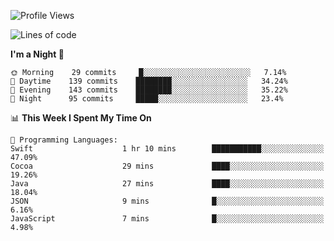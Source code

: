<!--START_SECTION:waka-->
![Profile Views](http://img.shields.io/badge/Profile%20Views-0-blue)

![Lines of code](https://img.shields.io/badge/From%20Hello%20World%20I%27ve%20Written-150955%20lines%20of%20code-blue)

**I'm a Night 🦉** 

```text
🌞 Morning    29 commits     █░░░░░░░░░░░░░░░░░░░░░░░░   7.14% 
🌆 Daytime    139 commits    ████████░░░░░░░░░░░░░░░░░   34.24% 
🌃 Evening    143 commits    ████████░░░░░░░░░░░░░░░░░   35.22% 
🌙 Night      95 commits     █████░░░░░░░░░░░░░░░░░░░░   23.4%

```


📊 **This Week I Spent My Time On** 

```text
💬 Programming Languages: 
Swift                    1 hr 10 mins        ███████████░░░░░░░░░░░░░░   47.09% 
Cocoa                    29 mins             ████░░░░░░░░░░░░░░░░░░░░░   19.26% 
Java                     27 mins             ████░░░░░░░░░░░░░░░░░░░░░   18.04% 
JSON                     9 mins              █░░░░░░░░░░░░░░░░░░░░░░░░   6.16% 
JavaScript               7 mins              █░░░░░░░░░░░░░░░░░░░░░░░░   4.98%

```


<!--END_SECTION:waka-->
